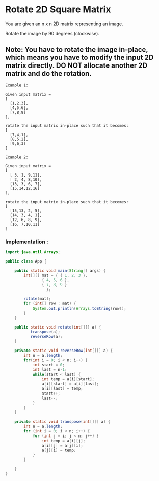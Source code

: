 # Rotate 2D Square Matrix

You are given an n x n 2D matrix representing an image.

Rotate the image by 90 degrees (clockwise).

## Note: You have to rotate the image in-place, which means you have to modify the input 2D matrix directly. DO NOT allocate another 2D matrix and do the rotation.

```
Example 1:

Given input matrix = 
[
  [1,2,3],
  [4,5,6],
  [7,8,9]
],

rotate the input matrix in-place such that it becomes:
[
  [7,4,1],
  [8,5,2],
  [9,6,3]
]
```
```
Example 2:

Given input matrix =
[
  [ 5, 1, 9,11],
  [ 2, 4, 8,10],
  [13, 3, 6, 7],
  [15,14,12,16]
], 

rotate the input matrix in-place such that it becomes:
[
  [15,13, 2, 5],
  [14, 3, 4, 1],
  [12, 6, 8, 9],
  [16, 7,10,11]
]
```

### Implementation :

```java
import java.util.Arrays;

public class App {

	public static void main(String[] args) {
		int[][] mat = { { 1, 2, 3 }, 
				{ 4, 5, 6 }, 
				{ 7, 8, 9 } 
			      };

		rotate(mat);
		for (int[] row : mat) {
			System.out.println(Arrays.toString(row));
		}
	}

	public static void rotate(int[][] a) {
		   transpose(a);
		   reverseRow(a);
	}

	private static void reverseRow(int[][] a) {
		int n = a.length;
		for(int i = 0; i < n; i++) {
			int start = 0;
			int last = n-1;
			while(start < last) {
				int temp = a[i][start];
				a[i][start] = a[i][last];
				a[i][last] = temp;
				start++;
				last--;
			}
		}
	}

	private static void transpose(int[][] a) {
		int n = a.length;
		for (int i = 0; i < n; i++) {
			for (int j = i; j < n; j++) {
				int temp = a[i][j];
				a[i][j] = a[j][i];
				a[j][i] = temp;
			}
		}

	}
}

```
